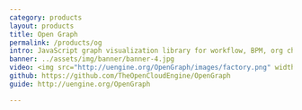 ```yaml
---
category: products
layout: products
title: Open Graph
permalink: /products/og
intro: JavaScript graph visualization library for workflow, BPM, org charts, UML, ER, network diagrams.
banner: ../assets/img/banner/banner-4.jpg
video: <img src="http://uengine.org/OpenGraph/images/factory.png" width="100%" height="365px" />
github: https://github.com/TheOpenCloudEngine/OpenGraph
guide: http://uengine.org/OpenGraph

---
```


<br>
